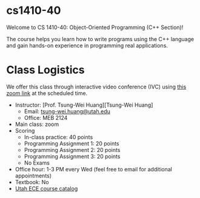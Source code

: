 # cs1410-40

Welcome to CS 1410-40: Object-Oriented Programming (C++ Section)!

The course helps you learn how to write programs using the C++ language and gain hands-on experience in programming real applications.

# Class Logistics

We offer this class through interactive video conference (IVC) 
using [this zoom link](https://utah.zoom.us/j/2468214418) at the scheduled time.

+ Instructor: [Prof. Tsung-Wei Huang][Tsung-Wei Huang]
  + Email: tsung-wei.huang@utah.edu
  + Office: MEB 2124
+ Main class: zoom
+ Scoring
  + In-class practice: 40 points
  + Programming Assignment 1: 20 points
  + Programming Assignment 2: 20 points
  + Programming Assignment 3: 20 points
  + No Exams
+ Office hour: 1-3 PM every Wed (feel free to email for additional appointments)
+ Textbook: No
+ [Utah ECE course catalog](https://student.apps.utah.edu/uofu/stu/ClassSchedules/main/1204/class_list.html?subject=ECE)


